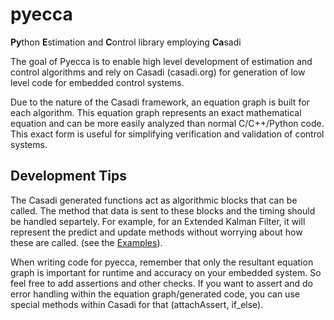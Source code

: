 # pyecca
**Py**thon **E**stimation and **C**ontrol library employing **Ca**sadi

The goal of Pyecca is to enable high level development of estimation and
control algorithms and rely on Casadi (casadi.org) for
generation of low level code for embedded control systems.

Due to the nature of the Casadi framework, an equation graph is
built for each algorithm. This equation graph represents an exact
mathematical equation and can be more easily analyzed than
normal C/C++/Python code. This exact form is useful for simplifying
verification and validation of control systems.

## Development Tips

The Casadi generated functions act as algorithmic blocks that can be called.
The method that data is sent to these blocks and the timing should be
handled separtely. For example, for an Extended Kalman
Filter, it will represent the predict and update methods without worrying
about how these are called. (see the [Examples](examples)).

When writing code for pyecca, remember that only the resultant equation graph
is important for runtime and accuracy on your embedded system. So feel free
to add assertions and other checks. If you want to assert and do error handling
within the equation graph/generated code, you can use special methods
within Casadi for that (attachAssert, if_else).
